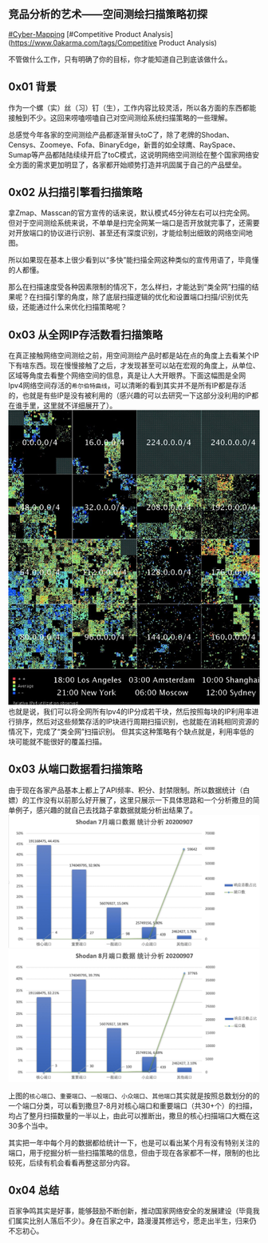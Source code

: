 ## 竞品分析的艺术——空间测绘扫描策略初探

[#Cyber-Mapping](https://www.0akarma.com/tags/Cyber-Mapping) [#Competitive Product Analysis](https://www.0akarma.com/tags/Competitive Product Analysis)

不管做什么工作，只有明确了你的目标，你才能知道自己到底该做什么。

## 0x01 背景

作为一个螺（实）丝（习）钉（生），工作内容比较灵活，所以各方面的东西都能接触到不少。这回来唠嗑唠嗑自己对空间测绘系统扫描策略的一些理解。

总感觉今年各家的空间测绘产品都逐渐冒头toC了，除了老牌的Shodan、Censys、Zoomeye、Fofa、BinaryEdge，新晋的如全球鹰、RaySpace、Sumap等产品都陆陆续续开启了toC模式，这说明网络空间测绘在整个国家网络安全方面的需求更加明显了，各家都开始顺势打造并巩固属于自己的产品壁垒。

## 0x02 从扫描引擎看扫描策略

拿Zmap、Masscan的官方宣传的话来说，默认模式45分钟左右可以扫完全网。但对于空间测绘系统来说，不单单是扫完全网某一端口是否开放就完事了，还需要对开放端口的协议进行识别、甚至还有深度识别，才能绘制出细致的网络空间地图。

所以如果现在基本上很少看到以“多快”能扫描全网这种类似的宣传用语了，毕竟懂的人都懂。

那么在扫描速度受各种因素限制的情况下，怎么样扫，才能达到“类全网”扫描的结果呢？在扫描引擎的角度，除了底层扫描逻辑的优化和设置端口扫描/识别优先级，还能通过什么来优化扫描策略呢？

## 0x03 从全网IP存活数看扫描策略

在真正接触网络空间测绘之前，用空间测绘产品时都是站在点的角度上去看某个IP下有啥东西。现在慢慢接触了之后，才发现甚至可以站在宏观的角度上，从单位、区域等角度去看整个网络空间的信息，真是让人大开眼界。下面这幅图是全网Ipv4网络空间存活的`希尔伯特曲线`，可以清晰的看到其实并不是所有IP都是存活的，也就是有些IP是没有被利用的（感兴趣的可以去研究一下这部分没利用的IP都在谁手里，这里就不详细展开了）。
![-w557](%E7%AB%9E%E5%93%81%E5%88%86%E6%9E%90%E7%9A%84%E8%89%BA%E6%9C%AF%E2%80%94%E7%A9%BA%E9%97%B4%E6%B5%8B%E7%BB%98%E6%89%AB%E6%8F%8F%E7%AD%96%E7%95%A5%E5%88%9D%E6%8E%A2.assets/16004873835206.jpg)
也就是说，我们可以将全网所有Ipv4的IP分成若干块，然后按照每块的IP利用率进行排序，然后对这些频繁存活的IP块进行周期扫描识别，也就能在消耗相同资源的情况下，完成了“类全网”扫描识别。
但其实这种策略有个缺点就是，利用率低的块可能就不能很好的覆盖扫描。

## 0x03 从端口数据看扫描策略

由于现在各家产品基本上都上了API频率、积分、封禁限制。所以数据统计（白嫖）的工作没有以前那么好开展了，这里只展示一下具体思路和一个分析撒旦的简单例子，感兴趣的就自己去找路子拿数据就能分析出结果了。
![img](%E7%AB%9E%E5%93%81%E5%88%86%E6%9E%90%E7%9A%84%E8%89%BA%E6%9C%AF%E2%80%94%E7%A9%BA%E9%97%B4%E6%B5%8B%E7%BB%98%E6%89%AB%E6%8F%8F%E7%AD%96%E7%95%A5%E5%88%9D%E6%8E%A2.assets/16004895306375.jpg)
![img](%E7%AB%9E%E5%93%81%E5%88%86%E6%9E%90%E7%9A%84%E8%89%BA%E6%9C%AF%E2%80%94%E7%A9%BA%E9%97%B4%E6%B5%8B%E7%BB%98%E6%89%AB%E6%8F%8F%E7%AD%96%E7%95%A5%E5%88%9D%E6%8E%A2.assets/16004895549779-20201204162730535.jpg)

上图的`核心端口`、`重要端口`、`一般端口`、`小众端口`、`其他端口`其实就是按照总数划分的的一个端口分类，可以看到撒旦7-8月对核心端口和重要端口（共30+个）的扫描，均占了整月扫描数量的一半以上，由此可以推断出，撒旦的核心扫描端口大概在这30多个当中。

其实把一年中每个月的数据都给统计一下，也是可以看出某个月有没有特别关注的端口，用于挖掘分析一些扫描策略的信息，但由于现在各家都不一样，限制的也比较死，后续有机会看看再整这部分内容。

## 0x04 总结

百家争鸣其实是好事，能够鼓励不断创新，推动国家网络安全的发展建设（毕竟我们属实比别人落后不少）。身在百家之中，路漫漫其修远兮，愿走出半生，归来仍不忘初心。
